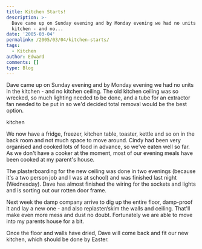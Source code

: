 ```yaml
---
title: Kitchen Starts!
description: >-
  Dave came up on Sunday evening and by Monday evening we had no units in the
  kitchen - and no...
date: '2005-03-04'
permalink: /2005/03/04/kitchen-starts/
tags:
  - Kitchen
author: Edward
comments: []
type: Blog
---
```


Dave came up on Sunday evening and by Monday evening we had no units in
the kitchen - and no kitchen ceiling. The old kitchen ceiling was so
wrecked, so much lighting needed to be done, and a tube for an extractor
fan needed to be put in so we\'d decided total removal would be the best
option.

<wpg2>kitchen</wpg2>

We now have a fridge, freezer, kitchen table, toaster, kettle and so on
in the back room and not much space to move around. Cindy had been very
organised and cooked lots of food in advance, so we\'ve eaten well so
far. As we don\'t have a cooker at the moment, most of our evening meals
have been cooked at my parent\'s house.

The plasterboarding for the new ceiling was done in two evenings
(because it\'s a two person job and I was at school) and was finished
last night (Wednesday). Dave has almost finished the wiring for the
sockets and lights and is sorting out our rotten door frame.

Next week the damp company arrive to dig up the entire floor, damp-proof
it and lay a new one - and also replaster/skim the walls and ceiling.
That\'ll make even more mess and dust no doubt. Fortunately we are able
to move into my parents house for a bit.

Once the floor and walls have dried, Dave will come back and fit our new
kitchen, which should be done by Easter.


